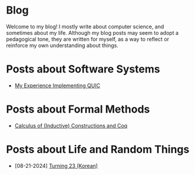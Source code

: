 # Blog

Welcome to my blog! I mostly write about computer science, and sometimes about my life.
Although my blog posts may seem to adopt a pedagogical tone, they are written for myself,
as a way to reflect or reinforce my own understanding about things.

# Posts about Software Systems
- [My Experience Implementing QUIC](tbd)

# Posts about Formal Methods
- [Calculus of (Inductive) Constructions and Coq](tbd)


# Posts about Life and Random Things
- [08-21-2024] [Turning 23 (Korean)](tbd)
